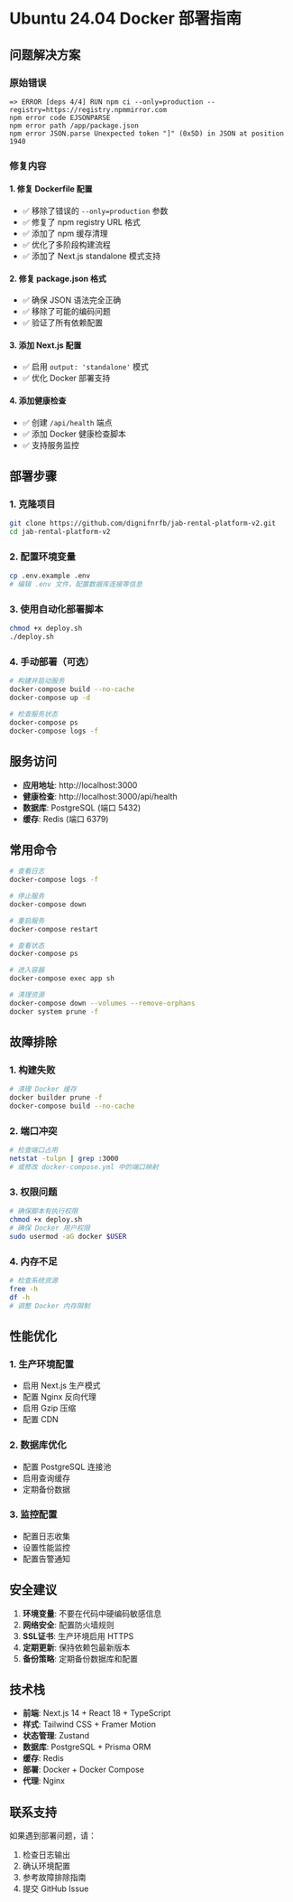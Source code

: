 # Ubuntu 24.04 Docker 部署指南

## 问题解决方案

### 原始错误
```
=> ERROR [deps 4/4] RUN npm ci --only=production --registry=https://registry.npmmirror.com
npm error code EJSONPARSE
npm error path /app/package.json
npm error JSON.parse Unexpected token "]" (0x5D) in JSON at position 1940
```

### 修复内容

#### 1. 修复 Dockerfile 配置
- ✅ 移除了错误的 `--only=production` 参数
- ✅ 修复了 npm registry URL 格式
- ✅ 添加了 npm 缓存清理
- ✅ 优化了多阶段构建流程
- ✅ 添加了 Next.js standalone 模式支持

#### 2. 修复 package.json 格式
- ✅ 确保 JSON 语法完全正确
- ✅ 移除了可能的编码问题
- ✅ 验证了所有依赖配置

#### 3. 添加 Next.js 配置
- ✅ 启用 `output: 'standalone'` 模式
- ✅ 优化 Docker 部署支持

#### 4. 添加健康检查
- ✅ 创建 `/api/health` 端点
- ✅ 添加 Docker 健康检查脚本
- ✅ 支持服务监控

## 部署步骤

### 1. 克隆项目
```bash
git clone https://github.com/dignifnrfb/jab-rental-platform-v2.git
cd jab-rental-platform-v2
```

### 2. 配置环境变量
```bash
cp .env.example .env
# 编辑 .env 文件，配置数据库连接等信息
```

### 3. 使用自动化部署脚本
```bash
chmod +x deploy.sh
./deploy.sh
```

### 4. 手动部署（可选）
```bash
# 构建并启动服务
docker-compose build --no-cache
docker-compose up -d

# 检查服务状态
docker-compose ps
docker-compose logs -f
```

## 服务访问

- **应用地址**: http://localhost:3000
- **健康检查**: http://localhost:3000/api/health
- **数据库**: PostgreSQL (端口 5432)
- **缓存**: Redis (端口 6379)

## 常用命令

```bash
# 查看日志
docker-compose logs -f

# 停止服务
docker-compose down

# 重启服务
docker-compose restart

# 查看状态
docker-compose ps

# 进入容器
docker-compose exec app sh

# 清理资源
docker-compose down --volumes --remove-orphans
docker system prune -f
```

## 故障排除

### 1. 构建失败
```bash
# 清理 Docker 缓存
docker builder prune -f
docker-compose build --no-cache
```

### 2. 端口冲突
```bash
# 检查端口占用
netstat -tulpn | grep :3000
# 或修改 docker-compose.yml 中的端口映射
```

### 3. 权限问题
```bash
# 确保脚本有执行权限
chmod +x deploy.sh
# 确保 Docker 用户权限
sudo usermod -aG docker $USER
```

### 4. 内存不足
```bash
# 检查系统资源
free -h
df -h
# 调整 Docker 内存限制
```

## 性能优化

### 1. 生产环境配置
- 启用 Next.js 生产模式
- 配置 Nginx 反向代理
- 启用 Gzip 压缩
- 配置 CDN

### 2. 数据库优化
- 配置 PostgreSQL 连接池
- 启用查询缓存
- 定期备份数据

### 3. 监控配置
- 配置日志收集
- 设置性能监控
- 配置告警通知

## 安全建议

1. **环境变量**: 不要在代码中硬编码敏感信息
2. **网络安全**: 配置防火墙规则
3. **SSL证书**: 生产环境启用 HTTPS
4. **定期更新**: 保持依赖包最新版本
5. **备份策略**: 定期备份数据库和配置

## 技术栈

- **前端**: Next.js 14 + React 18 + TypeScript
- **样式**: Tailwind CSS + Framer Motion
- **状态管理**: Zustand
- **数据库**: PostgreSQL + Prisma ORM
- **缓存**: Redis
- **部署**: Docker + Docker Compose
- **代理**: Nginx

## 联系支持

如果遇到部署问题，请：
1. 检查日志输出
2. 确认环境配置
3. 参考故障排除指南
4. 提交 GitHub Issue
